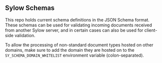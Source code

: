## Sylow Schemas

This repo holds current schema definitions in the JSON Schema format. These schemas can be used for validating incoming documents received from another Sylow server, and in certain cases can also be used for client-side validation.

To allow the processing of non-standard document types hosted on other domains, make sure to add the domain they are hosted on to the `SY_SCHEMA_DOMAIN_WHITELIST` environment variable (colon-separated).
